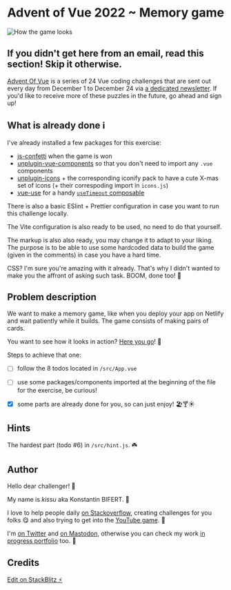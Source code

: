 # Advent of Vue 2022 ~ Memory game

![How the game looks](https://user-images.githubusercontent.com/5133074/205971373-ec0522aa-355b-4d4f-994f-52868dc88367.png "Memory game")

## If you didn't get here from an email, read this section! Skip it otherwise.

[Advent Of Vue](https://adventofvue.com) is a series of 24 Vue coding challenges that are sent out every day from December 1 to December 24 via [a dedicated newsletter](https://www.getrevue.co/profile/AdventOfVue). If you'd like to receive more of these puzzles in the future, go ahead and sign up!

## What is already done ℹ️

I've already installed a few packages for this exercise:
- [js-confetti](https://github.com/loonywizard/js-confetti) when the game is won
- [unplugin-vue-components](https://github.com/antfu/unplugin-vue-components) so that you don't need to import any `.vue` components
- [unplugin-icons](https://github.com/antfu/unplugin-icons) + the corresponding iconify pack to have a cute X-mas set of icons (+ their correspoding import in `icons.js`)
- [vue-use](https://github.com/vueuse/vueuse/tree/main/packages/core) for a handy [`useTimeout` composable](https://vueuse.org/shared/usetimeout/#usetimeout)

There is also a basic ESlint + Prettier configuration in case you want to run this challenge locally.

The Vite configuration is also ready to be used, no need to do that yourself.

The markup is also also ready, you may change it to adapt to your liking. The purpose is to be able to use some hardcoded data to build the game (given in the comments) in case you have a hard time.

CSS? I'm sure you're amazing with it already. That's why I didn't wanted to make you the affront of asking such task. BOOM, done too! 🎨

## Problem description

We want to make a memory game, like when you deploy your app on Netlify and wait patiently while it builds. The game consists of making pairs of cards.

You want to see how it looks in action? [Here you go](https://creative-cocada-31db9b.netlify.app/)! 🎁

Steps to achieve that one:
- [ ] follow the 8 todos located in `/src/App.vue`
- [ ] use some packages/components imported at the beginning of the file for the exercise, be curious!
- [x] some parts are already done for you, so can just enjoy! 🏖️🍸☀️


## Hints

The hardest part (todo #6) in `/src/hint.js`. ☘️

## Author

Hello dear challenger! 👋

My name is _kissu_ aka Konstantin BIFERT. 🍉

I love to help people daily [on Stackoverflow](https://stackoverflow.com/users/8816585/kissu?tab=summary), creating challenges for you folks 😋 and also trying to get into the [YouTube game](https://kissu.video/). 🎥

I'm [on Twitter](https://twitter.com/kissu_io) and [on Mastodon](https://mas.to/@kissu), otherwise you can check my work [in progress portfolio](https://kissu.io/) too. 🙈

## Credits

[Edit on StackBlitz ⚡️](https://stackblitz.com/github/kissu/aov-22-memory?file=README.md)
